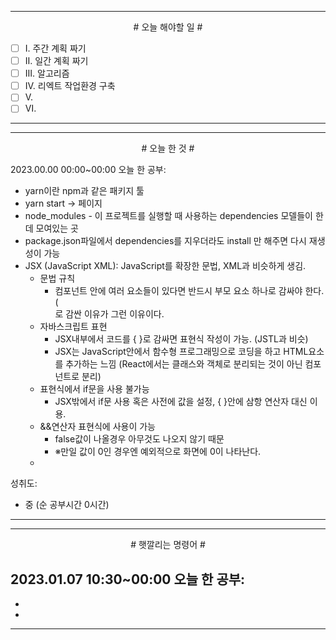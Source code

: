 
----

<div align='center'>
# 오늘 해야할 일 #
</div>

- [ ]  Ⅰ. 주간 계획 짜기
- [ ]  Ⅱ. 일간 계획 짜기
- [ ]  Ⅲ. 알고리즘
- [ ]  Ⅳ. 리엑트 작업환경 구축
- [ ]  Ⅴ. 
- [ ]  Ⅵ. 
----



----

<div align="center"># 오늘 한 것 #</div>

2023.00.00 00:00~00:00 
오늘 한 공부: 
- yarn이란 npm과 같은 패키지 툴
- yarn start -> 페이지
- node_modules - 이 프로젝트를 실행할 때 사용하는 dependencies 모델들이 한데 모여있는 곳
- package.json파일에서 dependencies를 지우더라도  install 만 해주면 다시 재생성이 가능
- JSX (JavaScript XML): JavaScript를 확장한 문법, XML과 비슷하게 생김.
	- 문법 규칙
		- 컴포넌트 안에 여러 요소들이 있다면 반드시 부모 요소 하나로 감싸야 한다. (<div>로 감싼 이유가 그런 이유이다.
	- 자바스크립트 표현
		- JSX내부에서 코드를 { }로 감싸면 표현식 작성이 가능. (JSTL과 비슷)
		- JSX는 JavaScript안에서 함수형 프로그래밍으로 코딩을 하고 HTML요소를 추가하는 느낌 (React에서는 클래스와 객체로 분리되는 것이 아닌 컴포넌트로 분리)
	- 표현식에서 if문을 사용 불가능
		- JSX밖에서 if문 사용 혹은 사전에 값을 설정, { }안에 삼항 연산자 대신 이용.
	- &&연산자 표현식에 사용이 가능
		- false값이 나올경우 아무것도 나오지 않기 때문
		- ※만일 값이 0인 경우엔 예외적으로 화면에 0이 나타난다.
	- 

성취도: 
- 중 (순 공부시간 0시간)


----


----

<div align="center"># 햇깔리는 명령어 #</div>

2023.01.07 10:30~00:00 
오늘 한 공부: 
- 
- 
- 

----